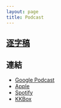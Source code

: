 ```yaml
---
layout: page
title: Podcast
---
```


## [逐字稿](./Subtitle/)

## 連結
  * [Google Podcast](https://podcasts.google.com/feed/aHR0cHM6Ly9hbmNob3IuZm0vcy9kY2Q0MDYwYy9wb2RjYXN0L3Jzcw)
  * [Apple](https://podcasts.apple.com/tw/podcast/latticemage/id1693061816)
  * [Spotify](https://podcasters.spotify.com/pod/show/latticemage/)
  * [KKBox](https://podcast.kkbox.com/tw/channel/SoDm8AmDBRBcgH4SL9)
  

